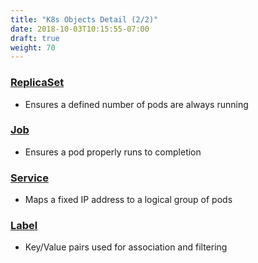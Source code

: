 ```yaml
---
title: "K8s Objects Detail (2/2)"
date: 2018-10-03T10:15:55-07:00
draft: true
weight: 70
---
```


### [ReplicaSet](https://kubernetes.io/docs/concepts/workloads/controllers/replicaset/)
* Ensures a defined number of pods are always running

### [Job](https://kubernetes.io/docs/concepts/workloads/controllers/jobs-run-to-completion/)
* Ensures a pod properly runs to completion

### [Service](https://kubernetes.io/docs/concepts/services-networking/service/)
* Maps a fixed IP address to a logical group of pods

### [Label](https://kubernetes.io/docs/concepts/overview/working-with-objects/labels/)
* Key/Value pairs used for association and filtering
